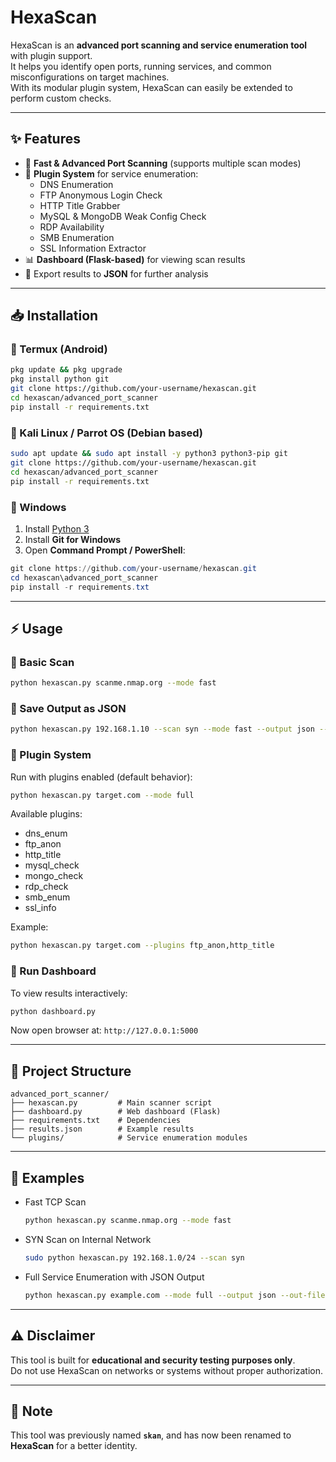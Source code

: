 # HexaScan  

HexaScan is an **advanced port scanning and service enumeration tool** with plugin support.  
It helps you identify open ports, running services, and common misconfigurations on target machines.  
With its modular plugin system, HexaScan can easily be extended to perform custom checks.  

---

## ✨ Features  

- 🚀 **Fast & Advanced Port Scanning** (supports multiple scan modes)  
- 🔌 **Plugin System** for service enumeration:  
  - DNS Enumeration  
  - FTP Anonymous Login Check  
  - HTTP Title Grabber  
  - MySQL & MongoDB Weak Config Check  
  - RDP Availability  
  - SMB Enumeration  
  - SSL Information Extractor  
- 📊 **Dashboard (Flask-based)** for viewing scan results  
- 💾 Export results to **JSON** for further analysis  

---

## 📥 Installation  

### 🔹 Termux (Android)  

```bash
pkg update && pkg upgrade
pkg install python git
git clone https://github.com/your-username/hexascan.git
cd hexascan/advanced_port_scanner
pip install -r requirements.txt
```

### 🔹 Kali Linux / Parrot OS (Debian based)  

```bash
sudo apt update && sudo apt install -y python3 python3-pip git
git clone https://github.com/your-username/hexascan.git
cd hexascan/advanced_port_scanner
pip install -r requirements.txt
```

### 🔹 Windows  

1. Install [Python 3](https://www.python.org/downloads/)  
2. Install **Git for Windows**  
3. Open **Command Prompt / PowerShell**:  

```powershell
git clone https://github.com/your-username/hexascan.git
cd hexascan\advanced_port_scanner
pip install -r requirements.txt
```

---

## ⚡ Usage  

### 🔹 Basic Scan  
```bash
python hexascan.py scanme.nmap.org --mode fast
```

### 🔹 Save Output as JSON  
```bash
python hexascan.py 192.168.1.10 --scan syn --mode fast --output json --out-file results.json
```

### 🔹 Plugin System  
Run with plugins enabled (default behavior):  

```bash
python hexascan.py target.com --mode full
```

Available plugins:  
- dns_enum  
- ftp_anon  
- http_title  
- mysql_check  
- mongo_check  
- rdp_check  
- smb_enum  
- ssl_info  

Example:  
```bash
python hexascan.py target.com --plugins ftp_anon,http_title
```

### 🔹 Run Dashboard  
To view results interactively:  

```bash
python dashboard.py
```

Now open browser at: `http://127.0.0.1:5000`

---

## 📂 Project Structure  

```
advanced_port_scanner/
├── hexascan.py         # Main scanner script
├── dashboard.py        # Web dashboard (Flask)
├── requirements.txt    # Dependencies
├── results.json        # Example results
└── plugins/            # Service enumeration modules
```

---

## 📝 Examples  

- Fast TCP Scan  
  ```bash
  python hexascan.py scanme.nmap.org --mode fast
  ```  

- SYN Scan on Internal Network  
  ```bash
  sudo python hexascan.py 192.168.1.0/24 --scan syn
  ```  

- Full Service Enumeration with JSON Output  
  ```bash
  python hexascan.py example.com --mode full --output json --out-file results.json
  ```  

---

## ⚠️ Disclaimer  

This tool is built for **educational and security testing purposes only**.  
Do not use HexaScan on networks or systems without proper authorization.  

---

## 📌 Note  

This tool was previously named **`skan`**, and has now been renamed to **HexaScan** for a better identity.  
